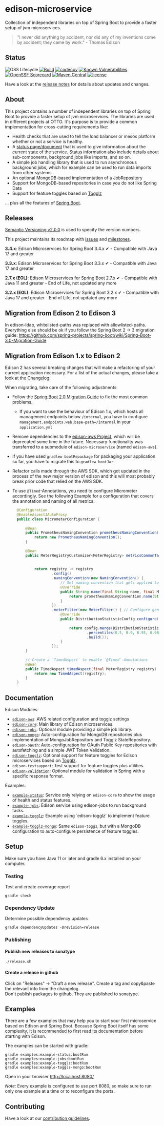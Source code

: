 # edison-microservice

Collection of independent libraries on top of Spring Boot to provide a faster setup of jvm microservices.

> "I never did anything by accident, nor did any of my inventions come by accident; they came by work." - Thomas Edison

## Status

![OSS Lifecycle](https://img.shields.io/osslifecycle?file_url=https%3A%2F%2Fraw.githubusercontent.com%2Fotto-de%2Fedison-microservice%2Fmain%2FOSSMETADATA)
[![Build](https://github.com/otto-de/edison-microservice/actions/workflows/build-main.yml/badge.svg)](https://github.com/otto-de/edison-microservice/actions?query=workflow%3Abuild-main)
[![codecov](https://codecov.io/gh/otto-de/edison-microservice/branch/master/graph/badge.svg)](https://codecov.io/gh/otto-de/edison-microservice)
[![Known Vulnerabilities](https://snyk.io/test/github/otto-de/edison-microservice/badge.svg)](https://snyk.io/test/github/otto-de/edison-microservice)
[![OpenSSF Scorecard](https://api.securityscorecards.dev/projects/github.com/otto-de/edison-microservice/badge)](https://securityscorecards.dev/viewer/?uri=github.com/otto-de/edison-microservice)
[![Maven Central](https://img.shields.io/maven-central/v/de.otto.edison/edison-core?label=maven-central)](https://search.maven.org/search?q=g:de.otto%20a:edison-core%20v:RELEASE%20p:jar)
[![license](https://img.shields.io/github/license/otto-de/edison-microservice.svg)](./LICENSE)

Have a look at the [release notes](CHANGELOG.md) for details about updates and changes.

## About

This project contains a number of independent libraries on top of Spring Boot to provide a faster setup of jvm microservices.
The libraries are used in different projects at OTTO.
It's purpose is to provide a common implementation for cross-cutting requirements like:

* Health checks that are used to tell the load balancer or mesos platform whether or not a service is healthy.
* A [status page/document](https://github.com/otto-de/edison-microservice/tree/master/edison-core) that is used to give information about the current state of the service. Status information also include details about sub-components, background jobs like imports, and so on.
* A simple job handling library that is used to run asynchronous background jobs, which for example can be used to run data imports from other systems.
* An optional MongoDB-based implementation of a JobRepository
* Support for MongoDB-based repositories in case you do not like Spring Data
* Support for feature toggles based on [Togglz](https://www.togglz.org/)

... plus all the features of [Spring Boot](http://projects.spring.io/spring-boot/).


## Releases

[Semantic Versioning v2.0.0](http://semver.org/spec/v2.0.0.html) is used to specify the version numbers.

This project maintains its roadmap with [issues](https://github.com/otto-de/edison-microservice/issues) and [milestones](https://github.com/otto-de/edison-microservice/milestones).

**3.4.x**: Edison Microservices for Spring Boot 3.4.x &#10004; - Compatible with Java 17 and greater

**3.3.x**: Edison Microservices for Spring Boot 3.3.x &#10004; - Compatible with Java 17 and greater

**2.7.x (EOL)**: Edison Microservices for Spring Boot 2.7.x &#10004; - Compatible with Java 11 and greater - End of Life, not updated any more

**3.2.x (EOL)**: Edison Microservices for Spring Boot 3.2.x &#10004; - Compatible with Java 17 and greater - End of Life, not updated any more

## Migration from Edison 2 to Edison 3

In edison-ldap, whitelisted-paths was replaced with allowlisted-paths.
Everything else should be ok if you follow the Spring Boot 2 -> 3 migration guide:
https://github.com/spring-projects/spring-boot/wiki/Spring-Boot-3.0-Migration-Guide

## Migration from Edison 1.x to Edison 2

Edison 2 has several breaking changes that will make a refactoring of your current application necessary. For a list of
the actual changes, please take a look at the [Changelog](CHANGELOG.md).

When migrating, take care of the following adjustments:

* Follow the [Spring Boot 2.0 Migration Guide](https://github.com/spring-projects/spring-boot/wiki/Spring-Boot-2.0-Migration-Guide)
  to fix the most common problems.
    * If you want to use the behaviour of Edison 1.x, which hosts all management endpoints below `/internal`, you have to 
      configure `management.endpoints.web.base-path=/internal` in your `application.yml`
* Remove dependencies to the [edison-aws Project](https://github.com/otto-de/edison-aws), which will be deprecated some time in the future. 
  Necessary functionality was transferred to a submodule of `edison-microservice` (named `edison-aws`).
* If you have used `gradlew bootRepackage` for packaging your application so far, you have to migrate this to `gradlew bootJar`.
* Refactor calls made through the AWS SDK, which got updated in the process of the new major version of edison and this
  will most probably break prior code that relied on the AWS SDK.
* To use `@Timed`-Annotations, you need to configure Micrometer accordingly. See the following Example for a configuration that
  covers the annotation and naming of all metrics:
  
  ```java
    @Configuration
    @EnableAspectJAutoProxy
    public class MicrometerConfiguration {
    
        @Bean
        public PrometheusNamingConvention prometheusNamingConvention() {
            return new PrometheusNamingConvention();
        }
    
        @Bean
        public MeterRegistryCustomizer<MeterRegistry> metricsCommonTags(@Value("${service.vertical}") final String vertical,
                                                                        @Value("${service.name}") final String serviceName,
                                                                        final PrometheusNamingConvention prometheusNamingConvention) {
            return registry -> registry
                    .config()
                    .namingConvention(new NamingConvention() { 
                        // Set naming convention that gets applied to all metrics, in this  example explicitly using a Prometheus naming convention
                        @Override
                        public String name(final String name, final Meter.Type type, final String baseUnit) {
                            return prometheusNamingConvention.name(String.format("%s.%s.%s", vertical, serviceName, name), type, baseUnit);
                        }
                    })
                    .meterFilter(new MeterFilter() { // Configure generally applicable configurations, like percentiles
                        @Override
                        public DistributionStatisticConfig configure(final Meter.Id id,
                                                                     final DistributionStatisticConfig config) {
                            return config.merge(DistributionStatisticConfig.builder()
                                    .percentiles(0.5, 0.9, 0.95, 0.98, 0.99, 0.999)
                                    .build());
                        }
                    });
        }
    
        // Create a `TimedAspect` to enable `@Timed`-Annotations
        @Bean
        public TimedAspect timedAspect(final MeterRegistry registry) {
            return new TimedAspect(registry);
        }
    }

  ```


## Documentation

Edison Modules:
* [`edison-aws`](edison-auth-aws/README.md): AWS related configuration and togglz settings
* [`edison-core`](edison-core/README.md): Main library of Edison microservices.
* [`edison-jobs`](edison-jobs/README.md): Optional module providing a simple job library.
* [`edison-mongo`](edison-mongo/README.md): Auto-configuration for MongoDB repositories plus implementation of MongoJobRepository and Togglz StateRepository.
* [`edison-oauth`](edison-oauth/README.md): Auto-configuration for OAuth Public Key repositories with autofetching and a simple JWT Token Validation.
* [`edison-togglz`](edison-togglz/README.md): Optional support for feature toggles for Edison microservices based on [Togglz](https://www.togglz.org/).
* `edison-testsupport`: Test support for feature toggles plus utilities.
* [`edison-validation`](edison-validation/README.md): Optional module for validation in Spring with a specific response format.

Examples:
* [`example-status`](examples/example-status): Service only relying on `edison-core` to show the usage of health and status features. 
* [`example-jobs`](examples/example-jobs): Edison service using edison-jobs to run background tasks. 
* [`example-togglz`](examples/example-togglz): Example using `edison-togglz´ to implement feature toggles.
* [`example-togglz-mongo`](examples/example-togglz-mongo): Same `edison-toggz`, but with a MongoDB configuration to auto-configure persistence of feature toggles.


## Setup

Make sure you have Java 11 or later and gradle 6.x installed on your computer.

### Testing

Test and create coverage report

    gradle check

### Dependency Update

Determine possible dependency updates

    gradle dependencyUpdates -Drevision=release

### Publishing

#### Publish new releases to sonatype

    ./release.sh

#### Create a release in github
Click on "Releases" -> "Draft a new release". Create a tag and copy&paste the relevant info from the changelog.<br/>
Don't publish packages to github. They are published to sonatype.

## Examples

There are a few examples that may help you to start your first microservice based
on Edison and Spring Boot. Because Spring Boot itself has some complexity, it is
recommended to first read its documentation before starting with Edison.

The examples can be started with gradle:

    gradle examples:example-status:bootRun
    gradle examples:example-jobs:bootRun
    gradle examples:example-togglz:bootRun
    gradle examples:example-togglz-mongo:bootRun

Open in your browser [http://localhost:8080/](http://localhost:8080/)

*Note:* Every example is configured to use port 8080, so make sure to run only one example at a time or to reconfigure
the ports.


## Contributing

Have a look at our [contribution guidelines](CONTRIBUTING.md).
